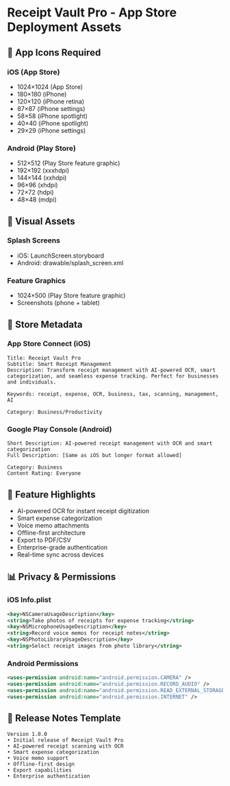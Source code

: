 # Receipt Vault Pro - App Store Deployment Assets

## 📱 App Icons Required

### iOS (App Store)
- 1024×1024 (App Store)
- 180×180 (iPhone)
- 120×120 (iPhone retina)
- 87×87 (iPhone settings)
- 58×58 (iPhone spotlight)
- 40×40 (iPhone spotlight)
- 29×29 (iPhone settings)

### Android (Play Store)
- 512×512 (Play Store feature graphic)
- 192×192 (xxxhdpi)
- 144×144 (xxhdpi)
- 96×96 (xhdpi)
- 72×72 (hdpi)
- 48×48 (mdpi)

## 🎨 Visual Assets

### Splash Screens
- iOS: LaunchScreen.storyboard
- Android: drawable/splash_screen.xml

### Feature Graphics
- 1024×500 (Play Store feature graphic)
- Screenshots (phone + tablet)

## 📝 Store Metadata

### App Store Connect (iOS)
```
Title: Receipt Vault Pro
Subtitle: Smart Receipt Management
Description: Transform receipt management with AI-powered OCR, smart categorization, and seamless expense tracking. Perfect for businesses and individuals.

Keywords: receipt, expense, OCR, business, tax, scanning, management, AI

Category: Business/Productivity
```

### Google Play Console (Android)
```
Short Description: AI-powered receipt management with OCR and smart categorization
Full Description: [Same as iOS but longer format allowed]

Category: Business
Content Rating: Everyone
```

## 🔑 Feature Highlights
- AI-powered OCR for instant receipt digitization
- Smart expense categorization
- Voice memo attachments
- Offline-first architecture
- Export to PDF/CSV
- Enterprise-grade authentication
- Real-time sync across devices

## 📊 Privacy & Permissions

### iOS Info.plist
```xml
<key>NSCameraUsageDescription</key>
<string>Take photos of receipts for expense tracking</string>
<key>NSMicrophoneUsageDescription</key>
<string>Record voice memos for receipt notes</string>
<key>NSPhotoLibraryUsageDescription</key>
<string>Select receipt images from photo library</string>
```

### Android Permissions
```xml
<uses-permission android:name="android.permission.CAMERA" />
<uses-permission android:name="android.permission.RECORD_AUDIO" />
<uses-permission android:name="android.permission.READ_EXTERNAL_STORAGE" />
<uses-permission android:name="android.permission.INTERNET" />
```

## 🚀 Release Notes Template
```
Version 1.0.0
• Initial release of Receipt Vault Pro
• AI-powered receipt scanning with OCR
• Smart expense categorization
• Voice memo support
• Offline-first design
• Export capabilities
• Enterprise authentication
```